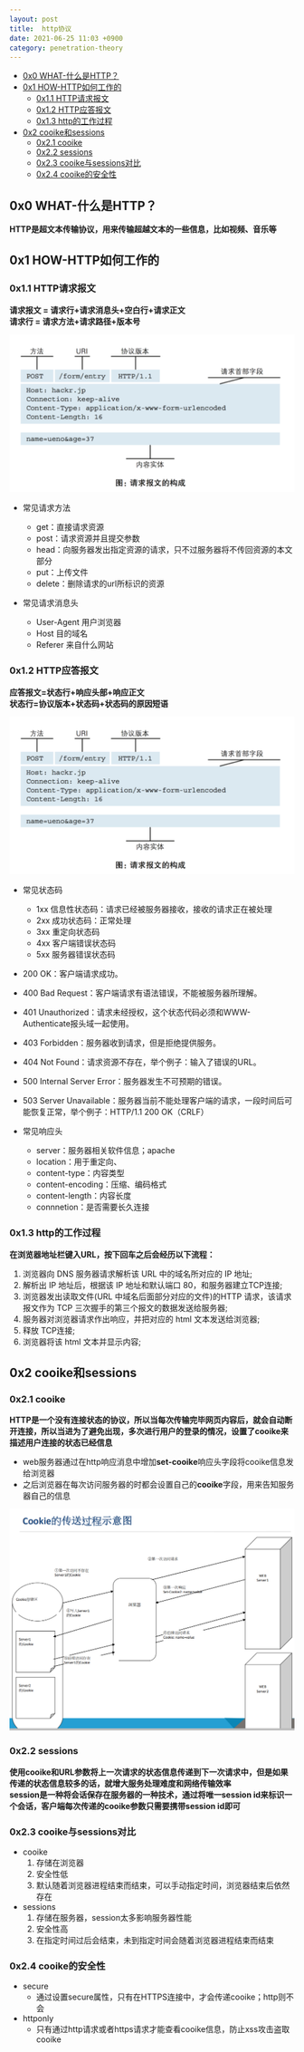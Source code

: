 ```yaml
---
layout: post
title:  http协议
date: 2021-06-25 11:03 +0900
category: penetration-theory
---
```

<!-- TOC -->

- [0x0 WHAT-什么是HTTP？](#0x0-what-什么是http)
- [0x1 HOW-HTTP如何工作的](#0x1-how-http如何工作的)
  - [0x1.1 HTTP请求报文](#0x11-http请求报文)
  - [0x1.2 HTTP应答报文](#0x12-http应答报文)
  - [0x1.3 http的工作过程](#0x13-http的工作过程)
- [0x2 cooike和sessions](#0x2-cooike和sessions)
  - [0x2.1 cooike](#0x21-cooike)
  - [0x2.2 sessions](#0x22-sessions)
  - [0x2.3 cooike与sessions对比](#0x23-cooike与sessions对比)
  - [0x2.4 cooike的安全性](#0x24-cooike的安全性)

<!-- /TOC -->
## 0x0 WHAT-什么是HTTP？

**HTTP是超文本传输协议，用来传输超越文本的一些信息，比如视频、音乐等**

## 0x1 HOW-HTTP如何工作的

### 0x1.1 HTTP请求报文

**请求报文 = 请求行+请求消息头+空白行+请求正文**  
**请求行 = 请求方法+请求路径+版本号**  

![](/images/20210625-1.png)

- 常见请求方法
  - get：直接请求资源
  - post：请求资源并且提交参数
  - head：向服务器发出指定资源的请求，只不过服务器将不传回资源的本文部分
  - put：上传文件
  - delete：删除请求的url所标识的资源

- 常见请求消息头
  - User-Agent 用户浏览器
  - Host 目的域名
  - Referer 来自什么网站
### 0x1.2 HTTP应答报文

**应答报文=状态行+响应头部+响应正文**  
**状态行=协议版本+状态码+状态码的原因短语**  

![](/images/20210625-1.png)

- 常见状态码
  - 1xx 信息性状态码：请求已经被服务器接收，接收的请求正在被处理
  - 2xx 成功状态码：正常处理
  - 3xx 重定向状态码
  - 4xx 客户端错误状态码
  - 5xx 服务器错误状态码

- 200 OK：客户端请求成功。
- 400 Bad Request：客户端请求有语法错误，不能被服务器所理解。
- 401 Unauthorized：请求未经授权，这个状态代码必须和WWW-Authenticate报头域一起使用。
- 403 Forbidden：服务器收到请求，但是拒绝提供服务。
- 404 Not Found：请求资源不存在，举个例子：输入了错误的URL。
- 500 Internal Server Error：服务器发生不可预期的错误。
- 503 Server Unavailable：服务器当前不能处理客户端的请求，一段时间后可能恢复正常，举个例子：HTTP/1.1 200 OK（CRLF）

- 常见响应头
  - server：服务器相关软件信息；apache
  - location：用于重定向、
  - content-type：内容类型
  - content-encoding：压缩、编码格式
  - content-length：内容长度
  - connnetion：是否需要长久连接

### 0x1.3 http的工作过程

**在浏览器地址栏键入URL，按下回车之后会经历以下流程：**  
1. 浏览器向 DNS 服务器请求解析该 URL 中的域名所对应的 IP 地址;
2. 解析出 IP 地址后，根据该 IP 地址和默认端口 80，和服务器建立TCP连接;
3. 浏览器发出读取文件(URL 中域名后面部分对应的文件)的HTTP 请求，该请求报文作为 TCP 三次握手的第三个报文的数据发送给服务器;
4. 服务器对浏览器请求作出响应，并把对应的 html 文本发送给浏览器;
5. 释放 TCP连接;
6. 浏览器将该 html 文本并显示内容; 

## 0x2 cooike和sessions

### 0x2.1 cooike

**HTTP是一个没有连接状态的协议，所以当每次传输完毕网页内容后，就会自动断开连接，所以当进为了避免出现，多次进行用户的登录的情况，设置了cooike来描述用户连接的状态已经信息**  

- web服务器通过在http响应消息中增加**set-cooike**响应头字段将cooike信息发给浏览器
- 之后浏览器在每次访问服务器的时都会设置自己的**cooike**字段，用来告知服务器自己的信息

![](/images/20210625-3.png)

### 0x2.2 sessions

**使用cooike和URL参数将上一次请求的状态信息传递到下一次请求中，但是如果传递的状态信息较多的话，就增大服务处理难度和网络传输效率**  
**session是一种将会话保存在服务器的一种技术，通过将唯一session id来标识一个会话，客户端每次传递的cooike参数只需要携带session id即可**  

### 0x2.3 cooike与sessions对比

- cooike
  1. 存储在浏览器
  2. 安全性低
  3. 默认随着浏览器进程结束而结束，可以手动指定时间，浏览器结束后依然存在
- sessions
  1. 存储在服务器，session太多影响服务器性能
  2. 安全性高
  3. 在指定时间过后会结束，未到指定时间会随着浏览器进程结束而结束
### 0x2.4 cooike的安全性

- secure
  - 通过设置secure属性，只有在HTTPS连接中，才会传递cooike；http则不会
- httponly
  - 只有通过http请求或者https请求才能查看cooike信息，防止xss攻击盗取cooike